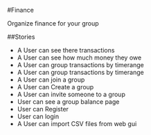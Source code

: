 #Finance

Organize finance for your group

##Stories
- A User can see there transactions
- A User can see how much money they owe
- A User can group transactions by timerange
- A User can group transactions by timerange
- A User can join a group
- A User can Create a group
- A User can invite someone to a group
- User can see a group balance page
- User can Register
- User can login
- A User can import CSV files from web gui
